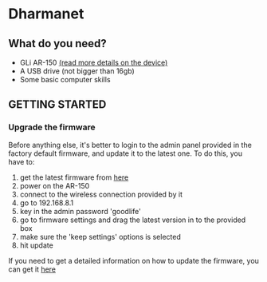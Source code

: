 # Dharmanet 

## What do you need? 

- GLi AR-150 [(read more details on the device)](https://wiki.openwrt.org/toh/gl-inet/gl-ar150)
- A USB drive (not bigger than 16gb)
- Some basic computer skills 

## GETTING STARTED

### Upgrade the firmware

Before anything else, it's better to login to the admin panel provided in the factory default firmware, and update it to the latest one. To do this, you have to: 

1) get the latest firmware from [here](http://www.gl-inet.com/firmware/ar150/v1/)
2) power on the AR-150
3) connect to the wireless connection provided by it 
4) go to 192.168.8.1
5) key in the admin password 'goodlife'
6) go to firmware settings and drag the latest version in to the provided box
7) make sure the 'keep settings' options is selected 
8) hit update

If you need to get a detailed information on how to update the firmware, you can get it [here](https://gl-inet.com/docs/mini/firmware/)

